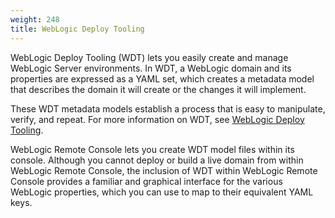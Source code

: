 ```yaml
---
weight: 248
title: WebLogic Deploy Tooling
---
```




WebLogic Deploy Tooling (WDT) lets you easily create and manage WebLogic Server environments. In WDT, a WebLogic domain and its properties are expressed as a YAML set, which creates a metadata model that describes the domain it will create or the changes it will implement.

These WDT metadata models establish a process that is easy to manipulate, verify, and repeat. For more information on WDT, see [WebLogic Deploy Tooling](https://oracle.github.io/weblogic-deploy-tooling/).

WebLogic Remote Console lets you create WDT model files within its console. Although you cannot deploy or build a live domain from within WebLogic Remote Console, the inclusion of WDT within WebLogic Remote Console provides a familiar and graphical interface for the various WebLogic properties, which you can use to map to their equivalent YAML keys.

